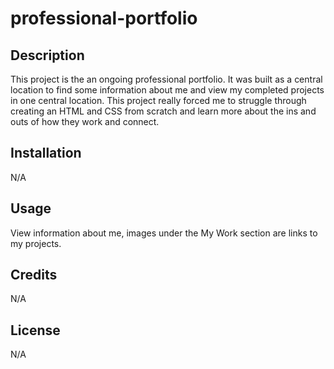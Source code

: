 # professional-portfolio

## Description

This project is the an ongoing professional portfolio. It was built as a central location to find some information about me and view my completed projects in one central location. This project really forced me to struggle through creating an HTML and CSS from scratch and learn more about the ins and outs of how they work and connect.

## Installation

N/A

## Usage

View information about me, images under the My Work section are links to my projects.

## Credits

N/A

## License

N/A